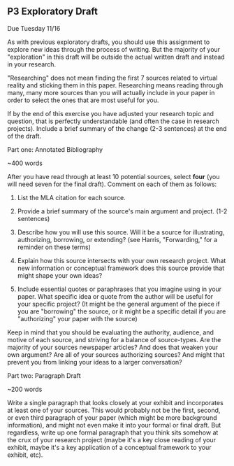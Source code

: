 ## P3 Exploratory Draft

Due Tuesday 11/16

As with previous exploratory drafts, you should use this assignment to explore new ideas through the process of writing. But the majority of your "exploration" in this draft will be outside the actual written draft and instead in your research.

"Researching" does not mean finding the first 7 sources related to virtual reality and sticking them in this paper. Researching means reading through many, many more sources than you will actually include in your paper in order to select the ones that are most useful for you.

If by the end of this exercise you have adjusted your research topic and question, that is perfectly understandable (and often the case in research projects). Include a brief summary of the change (2-3 sentences) at the end of the draft.

Part one: Annotated Bibliography

~400 words

After you have read through at least 10 potential sources, select **four** (you will need seven for the final draft). Comment on each of them as follows:

   1. List the MLA citation for each source.

   2. Provide a brief summary of the source's main argument and project. (1-2 sentences)

   3. Describe how you will use this source. Will it be a source for illustrating, authorizing, borrowing, or extending? (see Harris, "Forwarding," for a reminder on these terms)

   4. Explain how this source intersects with your own research project. What new information or conceptual framework does this source provide that might shape your own ideas?

   5. Include essential quotes or paraphrases that you imagine using in your paper. What specific idea or quote from the author will be useful for your specific project? (It might be the general argument of the piece if you are "borrowing" the source, or it might be a specific detail if you are "authorizing" your paper with the source)

Keep in mind that you should be evaluating the authority, audience, and motive of each source, and striving for a balance of source-types. Are the majority of your sources newspaper articles? And does that weaken your own argument? Are all of your sources authorizing sources? And might that prevent you from linking your ideas to a larger conversation?

Part two: Paragraph Draft

~200 words

Write a single paragraph that looks closely at your exhibit and incorporates at least one of your sources. This would probably not be the first, second, or even third paragraph of your paper (which might be more background information), and might not even make it into your formal or final draft. But regardless, write up one formal paragraph that you think sits somehow at the crux of your research project (maybe it's a key close reading of your exhibit, maybe it's a key application of a conceptual framework to your exhibit, etc).
